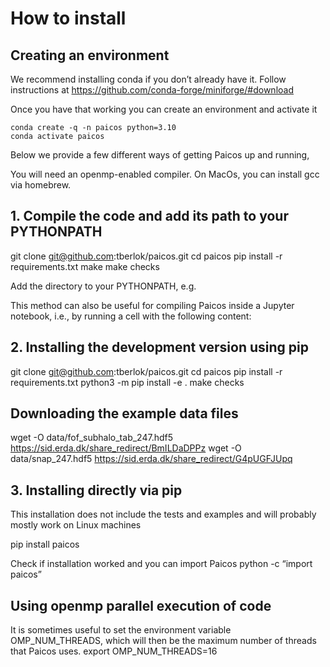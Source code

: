 # How to install

## Creating an environment

We recommend installing conda if you don’t already have it. Follow instructions at <https://github.com/conda-forge/miniforge/#download>

Once you have that working you can create an environment and activate it
```
conda create -q -n paicos python=3.10
conda activate paicos
```

Below we provide a few different ways of getting Paicos up and running,

You will need an openmp-enabled compiler. On MacOs, you can install gcc via homebrew.

## 1. Compile the code and add its path to your PYTHONPATH 
git clone git@github.com:tberlok/paicos.git
cd paicos
pip install -r requirements.txt 
make
make checks

Add the directory to your PYTHONPATH, e.g.


This method can also be useful for compiling Paicos inside a Jupyter notebook, i.e.,
by running a cell with the following content:

## 2. Installing the development version using pip 
git clone git@github.com:tberlok/paicos.git
cd paicos
pip install -r requirements.txt 
python3 -m pip install -e .
make checks

## Downloading the example data files 
wget -O data/fof_subhalo_tab_247.hdf5 https://sid.erda.dk/share_redirect/BmILDaDPPz
wget -O data/snap_247.hdf5 https://sid.erda.dk/share_redirect/G4pUGFJUpq

## 3. Installing directly via pip

This installation does not include the tests and examples and will probably mostly work on Linux machines

pip install paicos

Check if installation worked and you can import Paicos 
python -c “import paicos”

## Using openmp parallel execution of code

It is sometimes useful to set the environment variable OMP_NUM_THREADS,
which will then be the maximum number of threads that Paicos uses.
export OMP_NUM_THREADS=16
